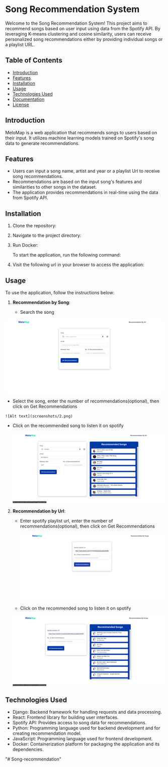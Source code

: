 # Song Recommendation System

Welcome to the Song Recommendation System! This project aims to recommend songs based on user input using data from the Spotify API. By leveraging K-means clustering and cosine similarity, users can receive personalized song recommendations either by providing individual songs or a playlist URL.



## Table of Contents

- [Introduction](#introduction)
- [Features](#features)
- [Installation](#installation)
- [Usage](#usage)
- [Technologies Used](#technologies-used)
- [Documentation](#documentation)
- [License](#license)



## Introduction

MeloMap is a web application that recommends songs to users based on their input. It utilizes machine learning models trained on Spotify's song data to generate recommendations.



## Features

- Users can input a song name, artist and year or a playlist Url to receive song recommendations.
- Recommendations are based on the input song's features and similarities to other songs in the dataset.
- The application provides recommendations in real-time using the data from Spotify API.



## Installation

1. Clone the repository:

 
2. Navigate to the project directory:

  
3. Run Docker:

    To start the application, run the following command:

   
2. Visit the following url in your browser to access the application:

 


## Usage

To use the application, follow the instructions below:

1. **Recommendation by Song**:

   - Search the song

![Alt text](screenshots/1.png)

   - Select the song, enter the number of recommendations(optional), then click on Get Recommendations

    ![Alt text](screenshots/2.png)


   - Click on the recommended song to listen it on spotify

     ![Alt text](screenshots/3.png)


2. **Recommendation by Url**:

   - Enter spotify playlist url, enter the number of recommendations(optional), then click on Get Recommendations
     
     ![Alt text](screenshots/4.png)


   - Click on the recommended song to listen it on spotify
      
    ![Alt text](screenshots/5.png)

   



## Technologies Used
- Django: Backend framework for handling requests and data processing.
- React: Frontend library for building user interfaces.
- Spotify API: Provides access to song data for recommendations.
- Python: Programming language used for backend development and for creating recommendation model.
- JavaScript: Programming language used for frontend development.
- Docker: Containerization platform for packaging the application and its dependencies.


<!-- 
## Documentation

For detailed documentation, including class descriptions and methods, please refer to [Notion Documentation](https://occipital-elm-10d.notion.site/MananTakkar_Song-Recommendation-System-dfc0b614d4554783893d28592d8c36db?pvs=4). -->


<!-- 
## License
This project is licensed under the [MIT License](LICENSE). See the [LICENSE](https://github.com/manantakkar18/Song-Recommendation-System/blob/main/LICENSE.txt) file for details. -->
"# Song-recommendation" 
